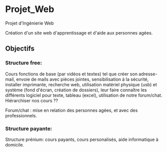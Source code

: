 # Projet_Web
Projet d'Ingénierie Web

Création d'un site web d'apprentissage et d'aide aux personnes agées.

## Objectifs
### Structure free:
Cours fonctions de base (par vidéos et textes) tel que créer son adresse-mail, envoie de mails avec pièces jointes, sensibilisation à la sécurité, installer imprimante, recherche web, utilisation matériel physique (usb) et système (fond d'écran, création de dossiers), leur faire connaître les différents logiciel pour texte, tableau (excel), utilisation de notre forum/chat. 
Hiérarchiser nos cours ??

Forum/chat : mise en relation des personnes agées, et avec des professionnels. 

### Structure payante:
Structure prénium: cours payants, cours personalisés, aide informatique à domicile.  

